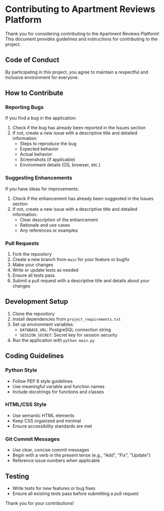 # Contributing to Apartment Reviews Platform

Thank you for considering contributing to the Apartment Reviews Platform! This document provides guidelines and instructions for contributing to the project.

## Code of Conduct

By participating in this project, you agree to maintain a respectful and inclusive environment for everyone.

## How to Contribute

### Reporting Bugs

If you find a bug in the application:

1. Check if the bug has already been reported in the Issues section
2. If not, create a new issue with a descriptive title and detailed information:
   - Steps to reproduce the bug
   - Expected behavior
   - Actual behavior
   - Screenshots (if applicable)
   - Environment details (OS, browser, etc.)

### Suggesting Enhancements

If you have ideas for improvements:

1. Check if the enhancement has already been suggested in the Issues section
2. If not, create a new issue with a descriptive title and detailed information:
   - Clear description of the enhancement
   - Rationale and use cases
   - Any references or examples

### Pull Requests

1. Fork the repository
2. Create a new branch from `main` for your feature or bugfix
3. Make your changes
4. Write or update tests as needed
5. Ensure all tests pass
6. Submit a pull request with a descriptive title and details about your changes

## Development Setup

1. Clone the repository
2. Install dependencies from `project_requirements.txt`
3. Set up environment variables:
   - `DATABASE_URL`: PostgreSQL connection string
   - `SESSION_SECRET`: Secret key for session security
4. Run the application with `python main.py`

## Coding Guidelines

### Python Style

- Follow PEP 8 style guidelines
- Use meaningful variable and function names
- Include docstrings for functions and classes

### HTML/CSS Style

- Use semantic HTML elements
- Keep CSS organized and minimal
- Ensure accessibility standards are met

### Git Commit Messages

- Use clear, concise commit messages
- Begin with a verb in the present tense (e.g., "Add", "Fix", "Update")
- Reference issue numbers when applicable

## Testing

- Write tests for new features or bug fixes
- Ensure all existing tests pass before submitting a pull request

Thank you for your contributions!